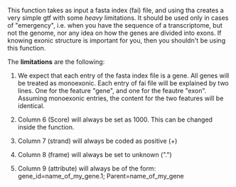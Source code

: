 This function takes as input a fasta index (fai) file, and using tha creates a very simple gtf with some *heavy* limitations.
It should be used only in cases of "emergency", i.e. when you have the sequence of a transcriptome, but not the genome, nor any idea on how the genes are divided into exons. If knowing exonic structure is important for you, then you shouldn't be using this function.

The **limitations** are the following:

1) We expect that each entry of the fasta index file is a gene. All genes will be treated as monoexonic. Each entry of fai file will be explained by two lines. One for the feature "gene", and one for the feautre "exon". Assuming monoexonic entries, the content for the two features will be identical.

2) Column 6 (Score) will always be set as 1000. This can be changed inside the function. 

3) Column 7 (strand) will always be coded as positive (+)

4) Column 8 (frame) will always be set to unknown (".") 

5) Column 9 (attribute) will always be of the form: gene_id=name_of_my_gene.1; Parent=name_of_my_gene 


